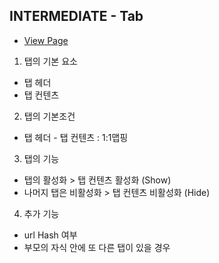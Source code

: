 ## INTERMEDIATE - Tab
- <a href="https://mook9288.github.io/vanillaJS/src/tab/intermediate"  target="_blank">View Page</a>

1. 탭의 기본 요소
 - 탭 헤더
 - 탭 컨텐츠

2. 탭의 기본조건
 - 탭 헤더 - 탭 컨텐츠 : 1:1맵핑

3. 탭의 기능
 - 탭의 활성화 > 탭 컨텐츠 활성화 (Show)
 - 나머지 탭은 비활성화 > 탭 컨텐츠 비활성화 (Hide)

4. 추가 기능
  - url Hash 여부
  - 부모의 자식 안에 또 다른 탭이 있을 경우